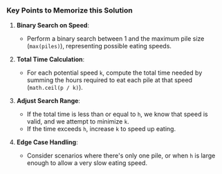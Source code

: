 ### Key Points to Memorize this Solution

1. **Binary Search on Speed**:
   - Perform a binary search between 1 and the maximum pile size (`max(piles)`), representing possible eating speeds.
   
2. **Total Time Calculation**:
   - For each potential speed `k`, compute the total time needed by summing the hours required to eat each pile at that speed (`math.ceil(p / k)`).
   
3. **Adjust Search Range**:
   - If the total time is less than or equal to `h`, we know that speed is valid, and we attempt to minimize `k`.
   - If the time exceeds `h`, increase `k` to speed up eating.

4. **Edge Case Handling**:
   - Consider scenarios where there's only one pile, or when `h` is large enough to allow a very slow eating speed.

